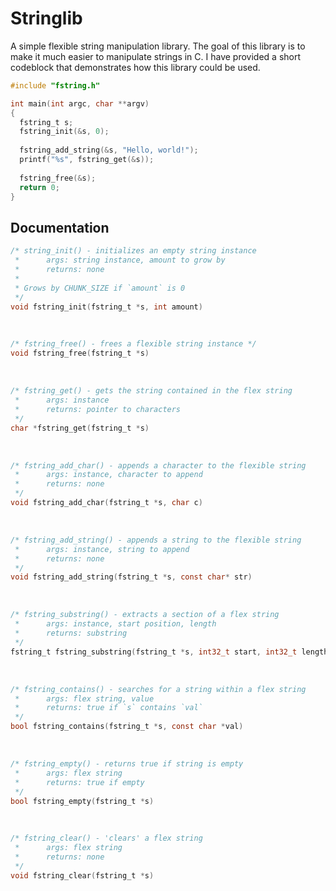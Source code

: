 # Stringlib
A simple flexible string manipulation library. The goal of this library is to make it much easier to manipulate strings in C. I have provided a short codeblock that demonstrates how this library could be used.

```c
#include "fstring.h"

int main(int argc, char **argv) 
{
  fstring_t s;
  fstring_init(&s, 0);
  
  fstring_add_string(&s, "Hello, world!");
  printf("%s", fstring_get(&s));
  
  fstring_free(&s);
  return 0;
}
```

## Documentation
```c
/* string_init() - initializes an empty string instance
 *      args: string instance, amount to grow by
 *      returns: none
 *
 * Grows by CHUNK_SIZE if `amount` is 0
 */
void fstring_init(fstring_t *s, int amount)
```
<br/>

```c
/* fstring_free() - frees a flexible string instance */
void fstring_free(fstring_t *s)
```
<br/>

```c
/* fstring_get() - gets the string contained in the flex string
 *      args: instance
 *      returns: pointer to characters
 */
char *fstring_get(fstring_t *s)
```
<br/>

```c
/* fstring_add_char() - appends a character to the flexible string
 *      args: instance, character to append
 *      returns: none
 */
void fstring_add_char(fstring_t *s, char c)
```
<br/>

```c
/* fstring_add_string() - appends a string to the flexible string
 *      args: instance, string to append
 *      returns: none
 */
void fstring_add_string(fstring_t *s, const char* str)
```
<br/>

```c
/* fstring_substring() - extracts a section of a flex string 
 *      args: instance, start position, length
 *      returns: substring
 */
fstring_t fstring_substring(fstring_t *s, int32_t start, int32_t length)
```
<br/>

```c
/* fstring_contains() - searches for a string within a flex string
 *      args: flex string, value
 *      returns: true if `s` contains `val`
 */
bool fstring_contains(fstring_t *s, const char *val)
```
<br/>

```c
/* fstring_empty() - returns true if string is empty
 *      args: flex string
 *      returns: true if empty
 */
bool fstring_empty(fstring_t *s)
```
<br/>

```c
/* fstring_clear() - 'clears' a flex string
 *      args: flex string
 *      returns: none
 */
void fstring_clear(fstring_t *s)
```
